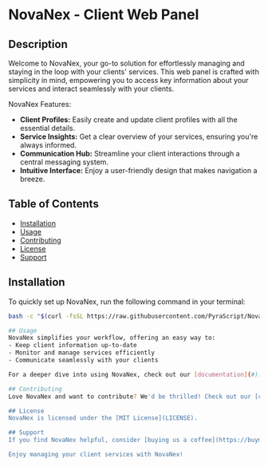 # NovaNex - Client Web Panel

## Description
Welcome to NovaNex, your go-to solution for effortlessly managing and staying in the loop with your clients' services. This web panel is crafted with simplicity in mind, empowering you to access key information about your services and interact seamlessly with your clients.

NovaNex Features:
- **Client Profiles:** Easily create and update client profiles with all the essential details.
- **Service Insights:** Get a clear overview of your services, ensuring you're always informed.
- **Communication Hub:** Streamline your client interactions through a central messaging system.
- **Intuitive Interface:** Enjoy a user-friendly design that makes navigation a breeze.

## Table of Contents
- [Installation](#installation)
- [Usage](#usage)
- [Contributing](#contributing)
- [License](#license)
- [Support](#support)

## Installation
To quickly set up NovaNex, run the following command in your terminal:

```bash
bash -c "$(curl -fsSL https://raw.githubusercontent.com/PyraScript/NovaNex/main/install_script.sh)"

## Usage
NovaNex simplifies your workflow, offering an easy way to:
- Keep client information up-to-date
- Monitor and manage services efficiently
- Communicate seamlessly with your clients

For a deeper dive into using NovaNex, check out our [documentation](#).

## Contributing
Love NovaNex and want to contribute? We'd be thrilled! Check out our [contribution guidelines](CONTRIBUTING.md) to get started.

## License
NovaNex is licensed under the [MIT License](LICENSE).

## Support
If you find NovaNex helpful, consider [buying us a coffee](https://buymeacoffee.com/yourusername) to support ongoing development.

Enjoy managing your client services with NovaNex!
